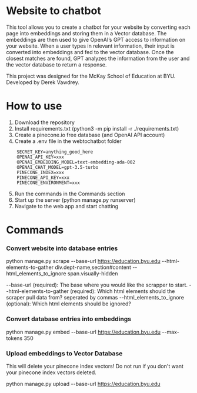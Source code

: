 
# Website to chatbot
This tool allows you to create a chatbot for your website by converting each page into embeddings and storing them in a Vector database. The embeddings are then used to give OpenAI’s GPT access to information on your website. When a user types in relevant information, their input is converted into embeddings and fed to the vector database. Once the closest matches are found, GPT analyzes the information from the user and the vector database to return a response.

This project was designed for the McKay School of Education at BYU. Developed by Derek Vawdrey.

# How to use
1. Download the repository
2. Install requirements.txt (python3 -m pip install -r ./requirements.txt)
3. Create a pinecone.io free database (and OpenAI API account)
4. Create a .env file in the webtochatbot folder
```
    SECRET_KEY=anything_good_here
    OPENAI_API_KEY=xxx
    OPENAI_EMBEDDING_MODEL=text-embedding-ada-002
    OPENAI_CHAT_MODEL=gpt-3.5-turbo
    PINECONE_INDEX=xxx
    PINECONE_API_KEY=xxx
    PINECONE_ENVIRONMENT=xxx
```
5. Run the commands in the Commands section
6. Start up the server (python manage.py runserver)
7. Navigate to the web app and start chatting

# Commands
### Convert website into database entries

python manage.py scrape --base-url https://education.byu.edu --html-elements-to-gather div.dept-name,section#content --html_elements_to_ignore span.visually-hidden

--base-url (required): The base where you would like the scrapper to start.
--html-elements-to-gather (required): Which html elements should the scraper pull data from? seperated by commas
--html_elements_to_ignore (optional): Which html elements should be ignored?
### Convert database entries into embeddings
python manage.py embed --base-url https://education.byu.edu --max-tokens 350
### Upload embeddings to Vector Database
This will delete your pinecone index vectors! Do not run if you don't want your pinecone index vectors deleted.

python manage.py upload --base-url https://education.byu.edu